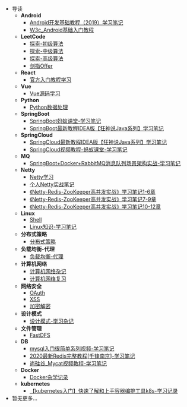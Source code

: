 * 导读
    * **Android**
      * [Android开发基础教程（2019）学习笔记](/study/Android/Android开发基础教程（2019）学习笔记) 
      * [W3c_Android基础入门教程](/study/Android/W3c_Android基础入门教程)
    * **LeetCode**
      * [探索-初级算法](/study/LeetCode_Study/初级算法/README.md)
      * [探索-中级算法](/study/LeetCode_Study/中级算法/README.md)
      * [探索-高级算法](/study/LeetCode_Study/高级算法/README.md)
      * [剑指Offer](/study/LeetCode_Study/剑指Offer/剑指Offer)
    * **React**
      * [官方入门教程学习](/study/React/官方入门教程学习) 
    * **Vue**
      * [Vue源码学习](/study/Vue/Vue源码学习)
    * **Python**
      + [Python数据处理](/study/Python/python数据处理)
    * **SpringBoot**
      + [SpringBoot蚂蚁课堂-学习笔记](/study/SpringBoot/SpringBoot蚂蚁课堂-学习笔记)
      + [SpringBoot最新教程IDEA版【狂神说Java系列】学习笔记](/study/SpringBoot/SpringBoot最新教程IDEA版_狂神说Java系列_-学习笔记)
    * **SpringCloud**
      + [SpringCloud最新教程IDEA版【狂神说Java系列】学习笔记](/study/SpringCloud/SpringCloud最新教程IDEA版【狂神说Java系列】-学习笔记)
      + [SpringCloud视频教程-蚂蚁课堂-学习笔记](/study/SpringCloud/SpringCloud视频教程-蚂蚁课堂-学习笔记)
    * **MQ**
      * [SpringBoot+Docker+RabbitMQ消息队列场景架构实战-学习笔记](/study/MQ/SpringBoot_Docker_RabbitMQ消息队列场景架构实战-学习笔记)
    * **Netty**
      + [Netty学习](/study/Netty/Netty学习)
      + [个人Netty实战笔记](/study/Netty/个人Netty实战笔记)
      + [《Netty-Redis-ZooKeeper高并发实战》学习笔记1-6章](/study/Netty/《Netty-Redis-ZooKeeper高并发实战》学习笔记1-6章)
      + [《Netty-Redis-ZooKeeper高并发实战》学习笔记7-9章](/study/Netty/《Netty-Redis-ZooKeeper高并发实战》学习笔记7-9章)
      + [《Netty-Redis-ZooKeeper高并发实战》学习笔记10-12章](/study/Netty/《Netty-Redis-ZooKeeper高并发实战》学习笔记10-12章)
    * **Linux**
      + [Shell](/study/Linux/Shell学习)
      + [Linux知识-学习笔记](/study/Linux/Linux知识-学习笔记)
    * **分布式策略**
      * [分布式策略](/study/分布式策略/分布式策略-杂记)
    * **负载均衡-代理**
      * [负载均衡-代理](/study/负载均衡-代理/负载均衡-代理-杂记)
    * **计算机网络**
      + [计算机网络杂记](/study/计算机网络/计算机网络杂记)
      + [计算机网络复习](/study/计算机网络/计算机网络复习)
    * **网络安全**
      * [OAuth](/study/网络安全/OAuth/OAuth学习杂记)
      * [XSS](/study/网络安全/XSS/Web安全-XSS教程)
      * [加密解密](/study/网络安全/加密解密/加密解密杂谈)
    * **设计模式**
      * [设计模式-学习杂记](/study/设计模式/设计模式-学习杂记)
    * **文件管理**
      + [FastDFS](/study/文件管理/FastDFS/FastDFS杂记)
    * **DB**
      * [mysql入门很简单系列视频-学习笔记](/study/DB/mysql入门很简单系列视频-学习笔记)
      * [2020最新Redis完整教程[千锋南京]-学习笔记](/study/DB/2020最新Redis完整教程[千锋南京]-学习笔记)
      * [尚硅谷_Mycat视频教程-学习笔记](/study/DB/尚硅谷_Mycat视频教程-学习笔记)
    * **Docker**
      * [Docker杂学记录](/study/Docker/Docker杂学记录)
    * **kubernetes**
      * [【kubernetes入门】快速了解和上手容器编排工具k8s-学习记录](/study/kubernetes/[kubernetes入门]快速了解和上手容器编排工具k8s-学习记录)
* 暂无更多...


